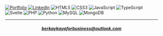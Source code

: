 <a href = "https://bberkay.github.io/" target="_blank">![Portfolio](https://img.shields.io/badge/website-ffffff?style=for-the-badge&logo=About.me&logoColor=black)</a>
<a href = "https://www.linkedin.com/in/bberkay/" target="_blank">![LinkedIn](https://img.shields.io/badge/linkedin-%230077B5.svg?style=for-the-badge&logo=linkedin&logoColor=white)</a>
![HTML5](https://img.shields.io/badge/html5-%23202020.svg?style=for-the-badge&logo=html5&logoColor=white)
![CSS3](https://img.shields.io/badge/css3-%23202020.svg?style=for-the-badge&logo=css3&logoColor=white)
![JavaScript](
https://img.shields.io/badge/javascript-%23202020.svg?style=for-the-badge&logo=javascript&logoColor=white)
![TypeScript](https://img.shields.io/badge/typescript-%23202020.svg?style=for-the-badge&logo=typescript&logoColor=white)
![Svelte](https://img.shields.io/badge/svelte-%23202020.svg?style=for-the-badge&logo=svelte&logoColor=white)
![PHP](https://img.shields.io/badge/php-%23202020.svg?style=for-the-badge&logo=php&logoColor=white)
![Python](https://img.shields.io/badge/python-202020?style=for-the-badge&logo=python&logoColor=white)
![MySQL](https://img.shields.io/badge/mysql-%23202020.svg?style=for-the-badge&logo=mysql&logoColor=white)
![MongoDB](https://img.shields.io/badge/MongoDB-%23202020.svg?style=for-the-badge&logo=mongodb&logoColor=white)
<hr>
<h5 align="center"><a href="mailto:berkaykayaforbusiness@outlook.com">berkaykayaforbusiness@outlook.com</a></h5> 


<!--
**bberkay/bberkay** is a ✨ _special_ ✨ repository because its `README.md` (this file) appears on your GitHub profile.

Here are some ideas to get you started:

- 🔭 I’m currently working on ...
- 🌱 I’m currently learning ...
- 👯 I’m looking to collaborate on ...
- 🤔 I’m looking for help with ...
- 💬 Ask me about ...
- 📫 How to reach me: ...
- 😄 Pronouns: ...
- ⚡ Fun fact: ...
-->
